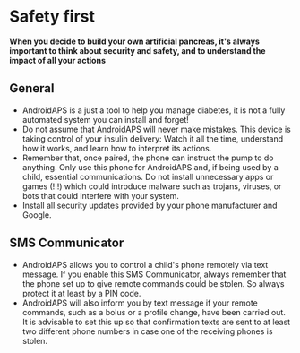 # Safety first

**When you decide to build your own artificial pancreas, it's always important to think about security and safety, and to understand the impact of all your actions**

## General

* AndroidAPS is a just a tool to help you manage diabetes, it is not a fully automated system you can install and forget!
* Do not assume that AndroidAPS will never make mistakes. This device is taking control of your insulin delivery: Watch it all the time, understand how it works, and learn how to interpret its actions.
* Remember that, once paired, the phone can instruct the pump to do anything. Only use this phone for AndroidAPS and, if being used by a child, essential communications. Do not install unnecessary apps or games (!!!) which could introduce malware such as trojans, viruses, or bots that could interfere with your system.
* Install all security updates provided by your phone manufacturer and Google.

## SMS Communicator

* AndroidAPS allows you to control a child's phone remotely via text message. If you enable this SMS Communicator, always remember that the phone set up to give remote commands could be stolen. So always protect it at least by a PIN code.
* AndroidAPS will also inform you by text message if your remote commands, such as a bolus or a profile change, have been carried out. It is advisable to set this up so that confirmation texts are sent to at least two different phone numbers in case one of the receiving phones is stolen.
